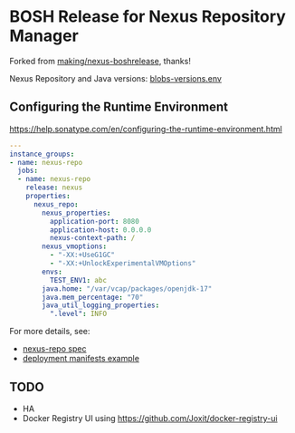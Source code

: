 # BOSH Release for Nexus Repository Manager

Forked from [making/nexus-boshrelease](https://github.com/making/nexus-boshrelease), thanks!

Nexus Repository and Java versions: [blobs-versions.env](src/meta-info/blobs-versions.env)

## Configuring the Runtime Environment

https://help.sonatype.com/en/configuring-the-runtime-environment.html

```yaml
---
instance_groups:
- name: nexus-repo
  jobs:
  - name: nexus-repo
    release: nexus
    properties:
      nexus_repo:
        nexus_properties:
          application-port: 8080
          application-host: 0.0.0.0
          nexus-context-path: /
        nexus_vmoptions:
          - "-XX:+UseG1GC"
          - "-XX:+UnlockExperimentalVMOptions"
        envs:
          TEST_ENV1: abc
        java.home: "/var/vcap/packages/openjdk-17"
        java.mem_percentage: "70"
        java_util_logging_properties:
          ".level": INFO
```
For more details, see:
- [nexus-repo spec](jobs/nexus-repo/spec)
- [deployment manifests example](example/manifests/nexus.yml)

## TODO

- HA
- Docker Registry UI using https://github.com/Joxit/docker-registry-ui